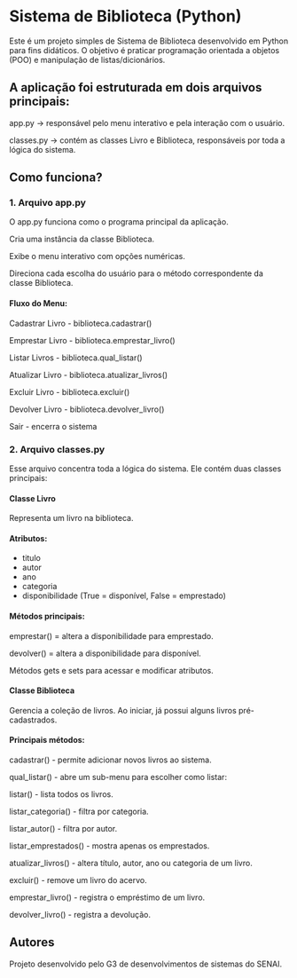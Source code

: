 # Sistema de Biblioteca (Python)
Este é um projeto simples de Sistema de Biblioteca desenvolvido em Python para fins didáticos.
O objetivo é praticar programação orientada a objetos (POO) e manipulação de listas/dicionários.

## A aplicação foi estruturada em dois arquivos principais:

app.py → responsável pelo menu interativo e pela interação com o usuário.

classes.py → contém as classes Livro e Biblioteca, responsáveis por toda a lógica do sistema.

## Como funciona?
### 1. Arquivo app.py

O app.py funciona como o programa principal da aplicação.

Cria uma instância da classe Biblioteca.

Exibe o menu interativo com opções numéricas.

Direciona cada escolha do usuário para o método correspondente da classe Biblioteca.

#### Fluxo do Menu:

Cadastrar Livro - biblioteca.cadastrar()

Emprestar Livro -  biblioteca.emprestar_livro()

Listar Livros - biblioteca.qual_listar()

Atualizar Livro - biblioteca.atualizar_livros()

Excluir Livro - biblioteca.excluir()

Devolver Livro - biblioteca.devolver_livro()

Sair - encerra o sistema

### 2. Arquivo classes.py

Esse arquivo concentra toda a lógica do sistema.
Ele contém duas classes principais:

#### Classe Livro

Representa um livro na biblioteca.

#### Atributos:
- titulo
- autor
- ano
- categoria
- disponibilidade (True = disponível, False = emprestado)

#### Métodos principais:

emprestar() = altera a disponibilidade para emprestado.

devolver() = altera a disponibilidade para disponível.

Métodos gets e sets para acessar e modificar atributos.

#### Classe Biblioteca

Gerencia a coleção de livros.
Ao iniciar, já possui alguns livros pré-cadastrados.

#### Principais métodos:

cadastrar() - permite adicionar novos livros ao sistema.

qual_listar() - abre um sub-menu para escolher como listar:

listar() - lista todos os livros.

listar_categoria() - filtra por categoria.

listar_autor() - filtra por autor.

listar_emprestados() - mostra apenas os emprestados.

atualizar_livros() - altera título, autor, ano ou categoria de um livro.

excluir() - remove um livro do acervo.

emprestar_livro() - registra o empréstimo de um livro.

devolver_livro() - registra a devolução.




## Autores
Projeto desenvolvido pelo G3 de desenvolvimentos de sistemas do SENAI.